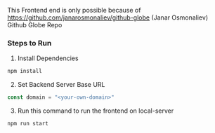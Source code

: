 This Frontend end is only possible because of https://github.com/janarosmonaliev/github-globe (Janar Osmonaliev) Github Globe Repo

### Steps to Run

1. Install Dependencies
```bash
npm install
```

2. Set Backend Server Base URL
```javascript
const domain = "<your-own-domain>"
```

3. Run this command to run the frontend on local-server
```bash
npm run start
```


